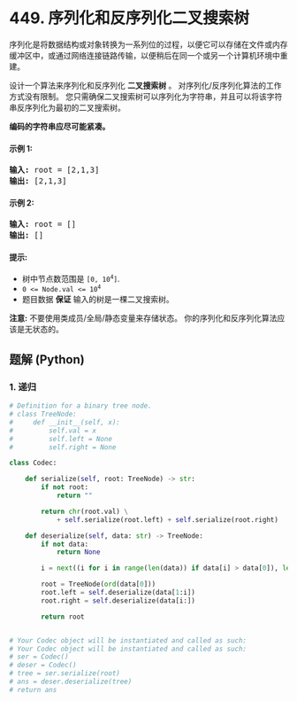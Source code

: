 # 449. 序列化和反序列化二叉搜索树
序列化是将数据结构或对象转换为一系列位的过程，以便它可以存储在文件或内存缓冲区中，或通过网络连接链路传输，以便稍后在同一个或另一个计算机环境中重建。

设计一个算法来序列化和反序列化 **二叉搜索树** 。 对序列化/反序列化算法的工作方式没有限制。 您只需确保二叉搜索树可以序列化为字符串，并且可以将该字符串反序列化为最初的二叉搜索树。

**编码的字符串应尽可能紧凑。**

#### 示例 1:
<pre>
<strong>输入:</strong> root = [2,1,3]
<strong>输出:</strong> [2,1,3]
</pre>

#### 示例 2:
<pre>
<strong>输入:</strong> root = []
<strong>输出:</strong> []
</pre>

#### 提示:
* 树中节点数范围是 <code>[0, 10<sup>4</sup>]</code>.
* <code>0 <= Node.val <= 10<sup>4</sup></code>
* 题目数据 **保证** 输入的树是一棵二叉搜索树。

**注意:** 不要使用类成员/全局/静态变量来存储状态。 你的序列化和反序列化算法应该是无状态的。

## 题解 (Python)

### 1. 递归
```Python
# Definition for a binary tree node.
# class TreeNode:
#     def __init__(self, x):
#         self.val = x
#         self.left = None
#         self.right = None

class Codec:

    def serialize(self, root: TreeNode) -> str:
        if not root:
            return ""

        return chr(root.val) \
            + self.serialize(root.left) + self.serialize(root.right)

    def deserialize(self, data: str) -> TreeNode:
        if not data:
            return None

        i = next((i for i in range(len(data)) if data[i] > data[0]), len(data))

        root = TreeNode(ord(data[0]))
        root.left = self.deserialize(data[1:i])
        root.right = self.deserialize(data[i:])

        return root


# Your Codec object will be instantiated and called as such:
# Your Codec object will be instantiated and called as such:
# ser = Codec()
# deser = Codec()
# tree = ser.serialize(root)
# ans = deser.deserialize(tree)
# return ans
```
